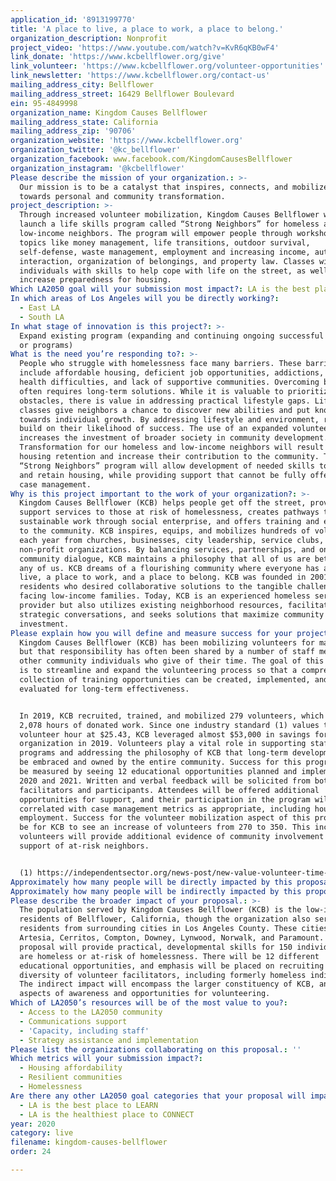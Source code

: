 ```yaml
---
application_id: '8913199770'
title: 'A place to live, a place to work, a place to belong.'
organization_description: Nonprofit
project_video: 'https://www.youtube.com/watch?v=KvR6qKB0wF4'
link_donate: 'https://www.kcbellflower.org/give'
link_volunteer: 'https://www.kcbellflower.org/volunteer-opportunities'
link_newsletter: 'https://www.kcbellflower.org/contact-us'
mailing_address_city: Bellflower
mailing_address_street: 16429 Bellflower Boulevard
ein: 95-4849998
organization_name: Kingdom Causes Bellflower
mailing_address_state: California
mailing_address_zip: '90706'
organization_website: 'https://www.kcbellflower.org'
organization_twitter: '@kc_bellflower'
organization_facebook: www.facebook.com/KingdomCausesBellflower
organization_instagram: '@kcbellflower'
Please describe the mission of your organization.: >-
  Our mission is to be a catalyst that inspires, connects, and mobilizes people
  towards personal and community transformation.  
project_description: >-
  Through increased volunteer mobilization, Kingdom Causes Bellflower will
  launch a life skills program called “Strong Neighbors” for homeless and
  low-income neighbors. The program will empower people through workshops with
  topics like money management, life transitions, outdoor survival,
  self-defense, waste management, employment and increasing income, authority
  interaction, organization of belongings, and property law. Classes will equip
  individuals with skills to help cope with life on the street, as well as
  increase preparedness for housing. 
Which LA2050 goal will your submission most impact?: LA is the best place to LIVE
In which areas of Los Angeles will you be directly working?:
  - East LA
  - South LA
In what stage of innovation is this project?: >-
  Expand existing program (expanding and continuing ongoing successful projects
  or programs)
What is the need you’re responding to?: >-
  People who struggle with homelessness face many barriers. These barriers
  include affordable housing, deficient job opportunities, addictions, mental
  health difficulties, and lack of supportive communities. Overcoming barriers
  often requires long-term solutions. While it is valuable to prioritize major
  obstacles, there is value in addressing practical lifestyle gaps. Life skills
  classes give neighbors a chance to discover new abilities and put knowledge
  towards individual growth. By addressing lifestyle and environment, residents
  build on their likelihood of success. The use of an expanded volunteer program
  increases the investment of broader society in community development.
  Transformation for our homeless and low-income neighbors will result in
  housing retention and increase their contribution to the community. The
  “Strong Neighbors” program will allow development of needed skills to obtain
  and retain housing, while providing support that cannot be fully offered by
  case management.
Why is this project important to the work of your organization?: >-
  Kingdom Causes Bellflower (KCB) helps people get off the street, provides
  support services to those at risk of homelessness, creates pathways to
  sustainable work through social enterprise, and offers training and education
  to the community. KCB inspires, equips, and mobilizes hundreds of volunteers
  each year from churches, businesses, city leadership, service clubs, and other
  non-profit organizations. By balancing services, partnerships, and ongoing
  community dialogue, KCB maintains a philosophy that all of us are better than
  any of us. KCB dreams of a flourishing community where everyone has a place to
  live, a place to work, and a place to belong. KCB was founded in 2001 by
  residents who desired collaborative solutions to the tangible challenges
  facing low-income families. Today, KCB is an experienced homeless services
  provider but also utilizes existing neighborhood resources, facilitates
  strategic conversations, and seeks solutions that maximize community
  investment.
Please explain how you will define and measure success for your project.: >-
  Kingdom Causes Bellflower (KCB) has been mobilizing volunteers for many years,
  but that responsibility has often been shared by a number of staff members and
  other community individuals who give of their time. The goal of this proposal
  is to streamline and expand the volunteering process so that a comprehensive
  collection of training opportunities can be created, implemented, and
  evaluated for long-term effectiveness. 


  In 2019, KCB recruited, trained, and mobilized 279 volunteers, which included
  2,078 hours of donated work. Since one industry standard (1) values the
  volunteer hour at $25.43, KCB leveraged almost $53,000 in savings for the
  organization in 2019. Volunteers play a vital role in supporting staff-driven
  programs and addressing the philosophy of KCB that long-term development must
  be embraced and owned by the entire community. Success for this program would
  be measured by seeing 12 educational opportunities planned and implemented in
  2020 and 2021. Written and verbal feedback will be solicited from both
  facilitators and participants. Attendees will be offered additional
  opportunities for support, and their participation in the program will be
  correlated with case management metrics as appropriate, including housing and
  employment. Success for the volunteer mobilization aspect of this program will
  be for KCB to see an increase of volunteers from 270 to 350. This increase in
  volunteers will provide additional evidence of community involvement in the
  support of at-risk neighbors. 


  (1) https://independentsector.org/news-post/new-value-volunteer-time-2019/
Approximately how many people will be directly impacted by this proposal?: '150'
Approximately how many people will be indirectly impacted by this proposal?: '1000'
Please describe the broader impact of your proposal.: >-
  The population served by Kingdom Causes Bellflower (KCB) is the low-income
  residents of Bellflower, California, though the organization also serves
  residents from surrounding cities in Los Angeles County. These cities include
  Artesia, Cerritos, Compton, Downey, Lynwood, Norwalk, and Paramount. Our
  proposal will provide practical, developmental skills for 150 individuals who
  are homeless or at-risk of homelessness. There will be 12 different
  educational opportunities, and emphasis will be placed on recruiting a
  diversity of volunteer facilitators, including formerly homeless individuals.
  The indirect impact will encompass the larger constituency of KCB, and include
  aspects of awareness and opportunities for volunteering.
Which of LA2050’s resources will be of the most value to you?:
  - Access to the LA2050 community
  - Communications support
  - 'Capacity, including staff'
  - Strategy assistance and implementation
Please list the organizations collaborating on this proposal.: ''
Which metrics will your submission impact?:
  - Housing affordability
  - Resilient communities
  - Homelessness
Are there any other LA2050 goal categories that your proposal will impact?:
  - LA is the best place to LEARN
  - LA is the healthiest place to CONNECT
year: 2020
category: live
filename: kingdom-causes-bellflower
order: 24

---
```

